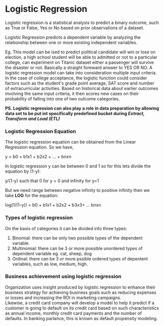 # Logistic Regression

Logistic regression is a statistical analysis to predict a binary outcome, such as True or False, Yes or No based on prior observations of a dataset. <br>

Logistic Regression predicts a dependent variable by analyzing the relationship between one or more existing independent variables. <br>

Eg. This model can be ised to predict political candidate will win or lose on election, a high school student will be able to admitted or not to a particular college, can experiment on Titanic dataset either a passenger will survive the disaster or not. Basically a straight foreward answer to YES OR NO. A logistic regression model can take into consideration multiple input criteria. In the case of college acceptance, the logistic function could consider factors such as the student's grade point average, SAT score and number of extracurricular activities. Based on historical data about earlier outcomes involving the same input criteria, it then scores new cases on their probability of falling into one of two outcome categories.<br>

<b> PS. Logistic regression can also play a role in data preparation by allowing data set to be put int specifically predefined bucket during <i> Extract, Transform and Load (ETL) </i> </b>

### Logistic Regression Equation
The logistic regression equation can be obtained from the Linear Regression equation. So we have, <br>

y = b0 + b1x1 + b2x2 + ... + bnxn <br>


In logistic regression y can be between 0 and 1 so for this lets divide the equation by (1-y): <br>

y/(1-y) such that 0 for y = 0 and infinity for y=1 <br>

But we need range between negative infinity to positive infinity then we take <b>LOG</b> for the equation: <br>

log(1/(1-y)) = b0 + b1x1 + b2x2 + b3x3+ ... bnxn <br>

### Types of logistic regression

On the basis of categories it can be divided into three types: <br>

1. Binomial: there can be only two possible types of the dependent variable.<br>
2. Multinomial: there can be 3 or more possible unordered types of dependent variable eg. cat, sheep, dog <br>
3. Ordinal: there can be 3 or more pssible ordered types of depentent variables, such as low, medium, high. <br>


### Business achievement using logistic regression

Organization uses insight produced by logistic regression to enhance their business strategy for achieving business goals such as reducing expenses or losses and increasing the ROI in marketing campaigns. <br>
Likewise, a credit card company will develop a model to help it predict if a customer is going to default on its credit card based on such characteristics as annual income, monthly credit card payments and the number of defaults. In banking parlance, this is known as default propensity modeling.<br>




